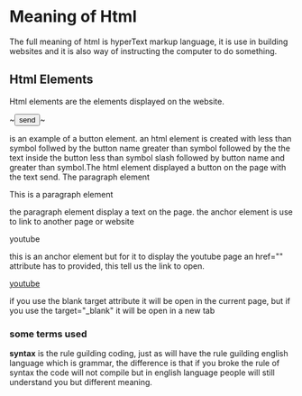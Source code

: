 # Meaning of Html
The full meaning of html is hyperText markup language, it is use in building websites and it is also way of instructing the computer to do something.

## Html Elements
Html elements are the elements displayed on the website.

  ~<button>send</button>~

is an example of a button element.
an html element is created with  less than symbol follwed by the button name greater than symbol  followed by the
the text inside the button less than symbol slash  followed by button name and greater than symbol.The html element displayed a button on the page with the text send.
The paragraph element 

  <p>This is a paragraph element<p>

the paragraph element display a text on the page.
the anchor element is use to link to another page or website

  <a>youtube</a>

 this is an anchor element but for it to display the youtube page an href="" attribute has to provided, this tell us the link to open.

  <a href="www.youtube.com" target="_blank">youtube</a> 

if you use the blank target attribute it will be open in the current page, but if you use the target="_blank" it will be open in a new tab

### some terms used

**syntax** is the rule guilding coding, just as will have the rule guilding english language which is grammar, the difference is that if you broke the rule of syntax the code will not compile but in english language people will still understand you but different meaning.